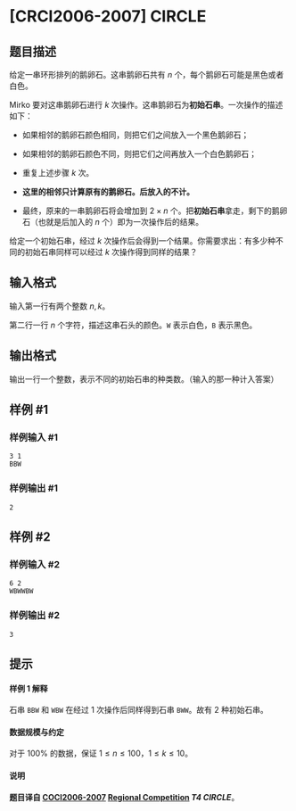 # [CRCI2006-2007] CIRCLE

## 题目描述

给定一串环形排列的鹅卵石。这串鹅卵石共有 $n$ 个，每个鹅卵石可能是黑色或者白色。

Mirko 要对这串鹅卵石进行 $k$ 次操作。这串鹅卵石为**初始石串**。一次操作的描述如下：

- 如果相邻的鹅卵石颜色相同，则把它们之间放入一个黑色鹅卵石；

- 如果相邻的鹅卵石颜色不同，则把它们之间再放入一个白色鹅卵石；

- 重复上述步骤 $k$ 次。

- **这里的相邻只计算原有的鹅卵石。后放入的不计。**

- 最终，原来的一串鹅卵石将会增加到 $2\times n$ 个。把**初始石串**拿走，剩下的鹅卵石（也就是后加入的 $n$ 个）即为一次操作后的结果。

给定一个初始石串，经过 $k$ 次操作后会得到一个结果。你需要求出：有多少种不同的初始石串同样可以经过 $k$ 次操作得到同样的结果？

## 输入格式

输入第一行有两个整数 $n,k$。

第二行一行 $n$ 个字符，描述这串石头的颜色。`W` 表示白色，`B` 表示黑色。

## 输出格式

输出一行一个整数，表示不同的初始石串的种类数。（输入的那一种计入答案）

## 样例 #1

### 样例输入 #1
```
3 1
BBW
```

### 样例输出 #1

```
2
```

## 样例 #2

### 样例输入 #2
```
6 2
WBWWBW
```

### 样例输出 #2

```
3
```

## 提示

#### 样例 1 解释

石串 `BBW` 和 `WBW` 在经过 $1$ 次操作后同样得到石串 `BWW`。故有 $2$ 种初始石串。

#### 数据规模与约定

对于 $100\%$ 的数据，保证 $1\le n\le 100$，$1\le k\le 10$。

#### 说明

**题目译自 [COCI2006-2007](https://hsin.hr/coci/archive/2006_2007/) [Regional Competition](https://hsin.hr/coci/archive/2006_2007/regional_tasks.pdf) *T4 CIRCLE***。
